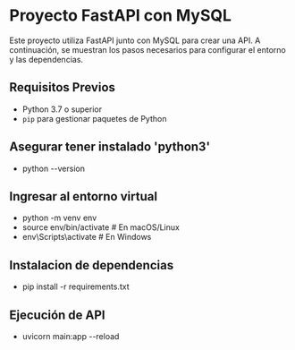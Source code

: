 # Proyecto FastAPI con MySQL

Este proyecto utiliza FastAPI junto con MySQL para crear una API. A continuación, se muestran los pasos necesarios para configurar el entorno y las dependencias.

## Requisitos Previos

- Python 3.7 o superior
- `pip` para gestionar paquetes de Python

## Asegurar tener instalado 'python3'
- python --version

## Ingresar al entorno virtual
- python -m venv env
- source env/bin/activate  # En macOS/Linux
- env\Scripts\activate      # En Windows

## Instalacion de dependencias 
- pip install -r requirements.txt

## Ejecución de API
- uvicorn main:app --reload
